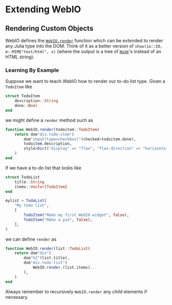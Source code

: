 # Extending WebIO

## Rendering Custom Objects
WebIO defines the [`WebIO.render`](@ref) function which can be extended to
render any Julia type into the DOM.
Think of it as a better version of `show(io::IO, m::MIME"text/html", x)` (where
the output is a tree of [`Node`](@ref)'s instead of an HTML string).

### Learning By Example
Suppose we want to teach WebIO how to render our to-do list type.
Given a `TodoItem` like
```julia
struct TodoItem
    description::String
    done::Bool
end
```
we might define a `render` method such as
```julia
function WebIO.render(todoitem::TodoItem)
    return dom"div.todo-item"(
        dom"input[type=checkbox]"(checked=todoitem.done),
        todoitem.description,
        style=Dict("display" => "flex", "flex-direction" => "horizontal"),
    )
end
```

If we have a to-do list that looks like
```julia
struct TodoList
    title::String
    items::Vector{TodoItem}
end

mylist = TodoList(
    "My todo list",
    [
        TodoItem("Make my first WebIO widget", false),
        TodoItem("Make a pie", false),
    ],
)
```
we can define `render` as
```julia
function WebIO.render(list::TodoList)
    return dom"div"(
        dom"h2"(list.title),
        dom"div.todo-list"(
            WebIO.render.(list.items)...
        ),
    )
end
```

Always remember to recursively `WebIO.render` any _child_ elements if necessary.
